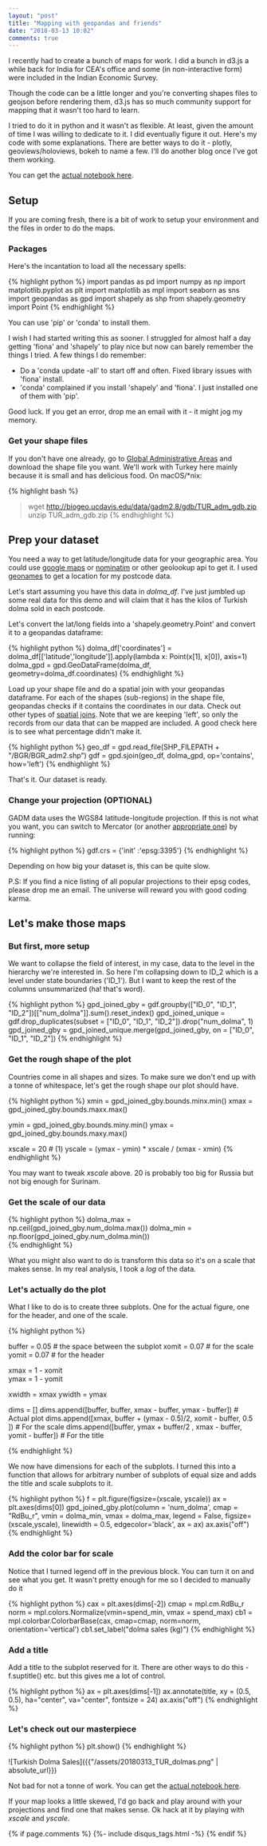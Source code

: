 ```yaml
---
layout: "post"
title: "Mapping with geopandas and friends"
date: "2018-03-13 10:02"
comments: true
---
```


I recently had to create a bunch of maps for work. I did a bunch in d3.js a while back for India for CEA's office and some (in non-interactive form) were included in the Indian Economic Survey.

Though the code can be a little longer and you're converting shapes files to geojson before rendering them, d3.js has so much community support for mapping that it wasn't too hard to learn.

I tried to do it in python and it wasn't as flexible. At least, given the amount of time I was willing to dedicate to it. I did eventually figure it out. Here's my code with some explanations. There are better ways to do it - plotly, geoviews/holoviews, bokeh to name a few. I'll do another blog once I've got them working.

You can get the [actual notebook here](https://github.com/sidravi1/Blog/blob/master/nbs/Turkish_dolmas.ipynb).

## Setup
If you are coming fresh, there is a bit of work to setup your environment and the files in order to do the maps.

### Packages
Here's the incantation to load all the necessary spells:

{% highlight python %}
import pandas as pd
import numpy as np
import matplotlib.pyplot as plt
import matplotlib as mpl
import seaborn as sns
import geopandas as gpd
import shapely as shp
from shapely.geometry import Point
{% endhighlight %}

You can use 'pip' or 'conda' to install them.

I wish I had started writing this as sooner. I struggled for almost half a day getting 'fiona' and 'shapely' to play nice but now can barely remember the things I tried. A few things I do remember:
- Do a 'conda update -all' to start off and often. Fixed library issues with 'fiona' install.
- 'conda' complained if you install 'shapely' and 'fiona'. I just installed one of them with 'pip'.

Good luck. If you get an error, drop me an email with it - it might jog my memory.

### Get your shape files

If you don't have one already, go to [Global Administrative Areas](http://gadm.org/country) and download the shape file you want. We'll work with Turkey here mainly because it is small and has delicious food. On macOS/\*nix:

{% highlight bash %}
> wget http://biogeo.ucdavis.edu/data/gadm2.8/gdb/TUR_adm_gdb.zip
> unzip TUR_adm_gdb.zip
{% endhighlight %}

## Prep your dataset

You need a way to get latitude/longitude data for your geographic area. You could use [google maps](https://developers.google.com/maps/documentation/geocoding/intro) or [nominatim](https://wiki.openstreetmap.org/wiki/Nominatim) or other geolookup api to get it. I used [geonames](http://www.geonames.org/export/) to get a location for my postcode data.

Let's start assuming you have this data in *dolma_df*. I've just jumbled up some real data for this demo and will claim that it has the kilos of Turkish dolma sold in each postcode.

Let's convert the lat/long fields into a 'shapely.geometry.Point' and convert it to a geopandas dataframe:

{% highlight python %}
dolma_df['coordinates'] = dolma_df[['latitude','longitude']].apply(lambda x: Point(x[1], x[0]), axis=1)
dolma_gpd = gpd.GeoDataFrame(dolma_df, geometry=dolma_df.coordinates)
{% endhighlight %}

Load up your shape file and do a spatial join with your geopandas dataframe. For each of the shapes (sub-regions) in the shape file, geopandas checks if it contains the coordinates in our data. Check out other types of [spatial joins](http://geopandas.org/mergingdata.html#spatial-joins). Note that we are keeping 'left', so only the records from our data that can be mapped are included. A good check here is to see what percentage didn't make it.  

{% highlight python %}
geo_df = gpd.read_file(SHP_FILEPATH + "/BGR/BGR_adm2.shp")
gdf = gpd.sjoin(geo_df, dolma_gpd, op='contains', how='left')
{% endhighlight %}

That's it. Our dataset is ready.

### Change your projection (OPTIONAL)
GADM data uses the WGS84 latitude-longitude projection. If this is not what you want, you can switch to Mercator (or another [appropriate one](http://projectionwizard.org/)) by running:

{% highlight python %}
gdf.crs = {'init' :'epsg:3395'}
{% endhighlight %}

Depending on how big your dataset is, this can be quite slow.

P.S: If you find a nice listing of all popular projections to their epsg codes, please drop me an email. The universe will reward you with good coding karma.


## Let's make those maps

### But first, more setup
We want to collapse the field of interest, in my case, data to the level in the hierarchy we're interested in. So here I'm collapsing down to ID_2 which is a level under state boundaries ('ID_1'). But I want to keep the rest of the columns unsummarized (ha! that's word).

{% highlight python %}
gpd_joined_gby = gdf.groupby(["ID_0", "ID_1", "ID_2"])[["num_dolma"]].sum().reset_index()
gpd_joined_unique = gdf.drop_duplicates(subset = ["ID_0", "ID_1", "ID_2"]).drop("num_dolma", 1)
gpd_joined_gby = gpd_joined_unique.merge(gpd_joined_gby, on = ["ID_0", "ID_1", "ID_2"])
{% endhighlight %}

### Get the rough shape of the plot

Countries come in all shapes and sizes. To make sure we don't end up with a tonne of whitespace, let's get the rough shape our plot should have.

{% highlight python %}
xmin = gpd_joined_gby.bounds.minx.min()
xmax = gpd_joined_gby.bounds.maxx.max()

ymin = gpd_joined_gby.bounds.miny.min()
ymax = gpd_joined_gby.bounds.maxy.max()

xscale = 20      # (1)
yscale = (ymax - ymin) * xscale / (xmax - xmin)
{% endhighlight %}

You may want to tweak *xscale* above. 20 is probably too big for Russia but not big enough for Surinam.

### Get the scale of our data

{% highlight python %}
dolma_max = np.ceil(gpd_joined_gby.num_dolma.max())
dolma_min = np.floor(gpd_joined_gby.num_dolma.min())    
{% endhighlight %}

What you might also want to do is transform this data so it's on a scale that makes sense. In my real analysis, I took a *log* of the data.

### Let's actually do the plot

What I like to do is to create three subplots. One for the actual figure, one for the header, and one of the scale.

{% highlight python %}

buffer = 0.05        # the space between the subplot
xomit = 0.07         # for the scale
yomit = 0.07         # for the header

xmax = 1 - xomit    
ymax = 1 - yomit     

xwidth = xmax
ywidth = ymax

dims = []
dims.append([buffer, buffer, xmax - buffer, ymax - buffer]) # Actual plot
dims.append([xmax, buffer + (ymax - 0.5)/2, xomit - buffer, 0.5 ]) # For the scale
dims.append([buffer, ymax + buffer/2 , xmax - buffer, yomit - buffer]) # For the title

{% endhighlight %}

We now have dimensions for each of the subplots. I turned this into a function that allows for arbitrary number of subplots of equal size and adds the title and scale subplots to it.

{% highlight python %}
f = plt.figure(figsize=(xscale, yscale))
ax = plt.axes(dims[0])
gpd_joined_gby.plot(column = 'num_dolma', cmap = "RdBu_r", vmin = dolma_min, vmax = dolma_max, legend = False, figsize=(xscale,yscale),
                         linewidth = 0.5, edgecolor='black', ax = ax)
ax.axis("off")    
{% endhighlight %}


### Add the color bar for scale
Notice that I turned legend off in the previous block. You can turn it on and see what you get. It wasn't pretty enough for me so I decided to manually do it

{% highlight python %}
cax = plt.axes(dims[-2])
cmap = mpl.cm.RdBu_r
norm = mpl.colors.Normalize(vmin=spend_min, vmax = spend_max)
cb1 = mpl.colorbar.ColorbarBase(cax, cmap=cmap,
                                norm=norm,
                                orientation='vertical')
cb1.set_label("dolma sales (kg)")
{% endhighlight %}

### Add a title

Add a title to the subplot reserved for it. There are other ways to do this - f.suptitle() etc. but this gives me a lot of control.

{% highlight python %}
ax = plt.axes(dims[-1])
ax.annotate(title, xy = (0.5, 0.5), ha="center", va="center", fontsize = 24)
ax.axis("off")
{% endhighlight %}

### Let's check out our masterpiece

{% highlight python %}
plt.show()
{% endhighlight %}

![Turkish Dolma Sales]({{"/assets/20180313_TUR_dolmas.png" | absolute_url}})

Not bad for not a tonne of work. You can get the [actual notebook here](https://github.com/sidravi1/Blog/blob/master/nbs/Turkish_dolmas.ipynb).

If your map looks a little skewed, I'd go back and play around with your projections and find one that makes sense. Ok hack at it by playing with *xscale* and *yscale*.

{% if page.comments %}
  {%- include disqus_tags.html -%}
{% endif %}

